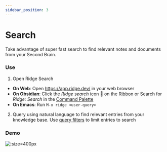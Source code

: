 ```yaml
---
sidebar_position: 3
---
```


# Search

Take advantage of super fast search to find relevant notes and documents from your Second Brain.

### Use
1. Open Ridge Search
  - **On Web**: Open https://app.ridge.dev/ in your web browser
  - **On Obsidian**: Click the *Ridge search* icon 🔎 on the [Ribbon](https://help.obsidian.md/User+interface/Workspace/Ribbon) or Search for *Ridge: Search* in the [Command Palette](https://help.obsidian.md/Plugins/Command+palette)
  - **On Emacs**: Run `M-x ridge <user-query>`
2. Query using natural language to find relevant entries from your knowledge base. Use [query filters](/miscellaneous/advanced#query-filters) to limit entries to search

### Demo
![](/img/ridge_search_on_web.png ':size=400px')
